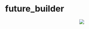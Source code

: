 # future_builder

<div align='center'>
  <img src='https://github.com/phferreira/assets/blob/master/gifs/future_builder.gif'/>
</div>
